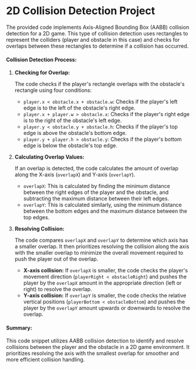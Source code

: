 # 2D Collision Detection Project

The provided code implements Axis-Aligned Bounding Box (AABB) collision detection for a 2D game. This type of collision detection uses rectangles to represent the colliders (player and obstacle in this case) and checks for overlaps between these rectangles to determine if a collision has occurred.

#### Collision Detection Process:

1. **Checking for Overlap:**

    The code checks if the player's rectangle overlaps with the obstacle's rectangle using four conditions:
   
   - `player.x < obstacle.x + obstacle.w`: Checks if the player's left edge is to the left of the obstacle's right edge.
   - `player.x + player.w > obstacle.x`: Checks if the player's right edge is to the right of the obstacle's left edge.
   - `player.y < obstacle.y + obstacle.h`: Checks if the player's top edge is above the obstacle's bottom edge.
   - `player.y + player.h > obstacle.y`: Checks if the player's bottom edge is below the obstacle's top edge.

2. **Calculating Overlap Values:**

    If an overlap is detected, the code calculates the amount of overlap along the X-axis (`overlapX`) and Y-axis (`overlapY`).
   
   - `overlapX`: This is calculated by finding the minimum distance between the right edges of the player and the obstacle, and subtracting the maximum distance between their left edges.
   - `overlapY`: This is calculated similarly, using the minimum distance between the bottom edges and the maximum distance between the top edges.

3. **Resolving Collision:**

    The code compares `overlapX` and `overlapY` to determine which axis has a smaller overlap. It then prioritizes resolving the collision along the axis with the smaller overlap to minimize the overall movement required to push the player out of the overlap.
   
   - **X-axis collision:** If `overlapX` is smaller, the code checks the player's movement direction (`playerRight < obstacleRight`) and pushes the player by the `overlapX` amount in the appropriate direction (left or right) to resolve the overlap.
   - **Y-axis collision:** If `overlapY` is smaller, the code checks the relative vertical positions (`playerBottom < obstacleBottom`) and pushes the player by the `overlapY` amount upwards or downwards to resolve the overlap.

#### Summary:

This code snippet utilizes AABB collision detection to identify and resolve collisions between the player and the obstacle in a 2D game environment. It prioritizes resolving the axis with the smallest overlap for smoother and more efficient collision handling.
